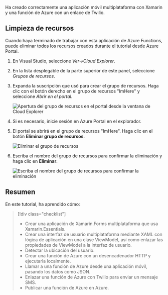 Ha creado correctamente una aplicación móvil multiplataforma con Xamarin y una función de Azure con un enlace de Twilio.

## <a name="clean-up-resources"></a>Limpieza de recursos

Cuando haya terminado de trabajar con esta aplicación de Azure Functions, puede eliminar todos los recursos creados durante el tutorial desde Azure Portal.

1. En Visual Studio, seleccione *Ver->Cloud Explorer*.

2. En la lista desplegable de la parte superior de este panel, seleccione *Grupos de recursos*.

3. Expanda la suscripción que usó para crear el grupo de recursos. Haga clic con el botón derecho en el grupo de recursos "ImHere" y seleccione *Abrir en el portal*.

    ![Apertura del grupo de recursos en el portal desde la ventana de Cloud Explorer](../media-drafts/9-open-resource-group-in-portal.png)

4. Si es necesario, inicie sesión en Azure Portal en el explorador.

5. El portal se abrirá en el grupo de recursos "ImHere". Haga clic en el botón **Eliminar grupo de recursos**.

    ![Eliminar el grupo de recursos](../media-drafts/9-delete-resource-group.png)

6. Escriba el nombre del grupo de recursos para confirmar la eliminación y haga clic en **Eliminar**.

    ![Escriba el nombre del grupo de recursos para confirmar la eliminación](../media-drafts/9-confirm-delete-resource-group.png)

## <a name="summary"></a>Resumen

En este tutorial, ha aprendido cómo:
> [!div class="checklist"]
> * Crear una aplicación de Xamarin.Forms multiplataforma que usa Xamarin.Essentials.
> * Crear una interfaz de usuario multiplataforma mediante XAML con lógica de aplicación en una clase ViewModel, así como enlazar las propiedades de ViewModel a la interfaz de usuario.
> * Detectar la ubicación del usuario.
> * Crear una función de Azure con un desencadenador HTTP y ejecutarla localmente.
> * Llamar a una función de Azure desde una aplicación móvil, pasando los datos como JSON.
> * Enlazar una función de Azure con Twilio para enviar un mensaje SMS.
> * Publicar una función de Azure en Azure.
